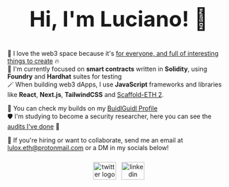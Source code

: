 <div align="center">
  <h2 style="font-size: 48px">Hi, I'm Luciano! 👋</h2>
</div>

💖 I love the web3 space because it's [for everyone, and full of interesting things to create](https://lulox.notion.site/Newbies-Lounge-68ea7c4c5f1a4ec29786be6a76516878) 🔥<br />
🌱 I'm currently focused on <b>smart contracts</b> written in **Solidity**, using **Foundry** and **Hardhat** suites for testing<br />
🪄 When building web3 dApps, I use **JavaScript** frameworks and libraries like **React**, **Next.js**, **TailwindCSS** and [Scaffold-ETH 2](https://scaffoldeth.io/). <br />

🏰 You can check my builds on my [BuidlGuidl Profile](https://buidlguidl.com/builders/0xfBD9Ca40386A8C632cf0529bbb16b4BEdB59a0A0) <br />
🛡️ I'm studying to become a security researcher, here you can see the [audits I've done](https://github.com/luloxi/security-reviews) 🐥<br />

💼 If you're hiring or want to collaborate, send me an email at lulox.eth@protonmail.com or a DM in my socials below!

<div align="center">
  <div style="display: flex; align-items: center; justify-content: center; margin-top: 24px;">
    <a href="https://twitter.com/LuloxEth" target="_blank" style="margin-right: 12px;">
      <img src="https://raw.githubusercontent.com/maurodesouza/profile-readme-generator/master/src/assets/icons/social/twitter/default.svg" width="52" height="40" alt="twitter logo" />
    </a>
    <a href="https://www.linkedin.com/in/lulox/" target="_blank">
      <img src="https://raw.githubusercontent.com/maurodesouza/profile-readme-generator/master/src/assets/icons/social/linkedin/default.svg" width="52" height="40" alt="linkedin logo" />
    </a>
  </div>
</div>
